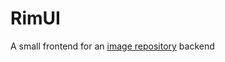 # RimUI
A small frontend for an [image repository](https://github.com/nathanielfernandes/rim) backend 
